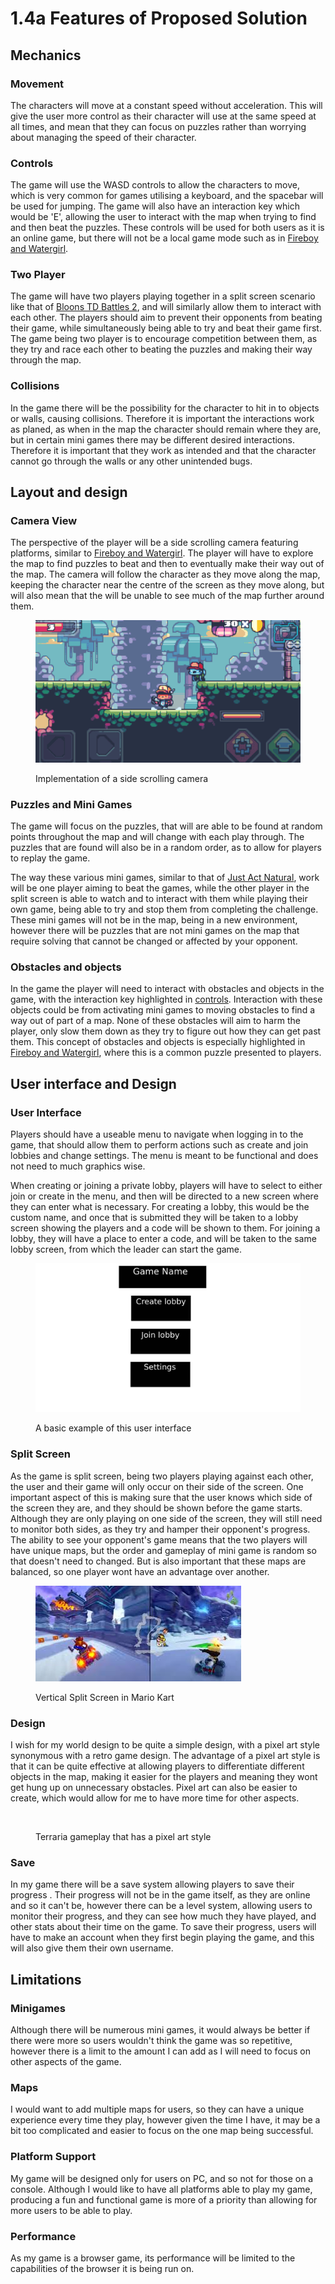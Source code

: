# 1.4a Features of Proposed Solution

## Mechanics

### Movement

The characters will move at a constant speed without acceleration. This will give the user more control as their character will use at the same speed at all times, and mean that they can focus on puzzles rather than worrying about managing the speed of their character.

### Controls

The game will use the WASD controls to allow the characters to move, which is very common for games utilising a keyboard, and the spacebar will be used for jumping. The game will also have an interaction key which would be 'E', allowing the user to interact with the map when trying to find and then beat the puzzles. These controls will be used for both users as it is an online game, but there will not be a local game mode such as in [Fireboy and Watergirl](1.3-research-the-problem.md#fireboy-and-watergirl).

### Two Player

The game will have two players playing together in a split screen scenario like that of [Bloons TD Battles 2](1.3-research-the-problem.md#bloons-td-battles-2), and will similarly allow them to interact with each other. The players should aim to prevent their opponents from beating their game, while simultaneously being able to try and beat their game first. The game being two player is to encourage competition between them, as they try and race each other to beating the puzzles and making their way through the map.

### Collisions&#x20;

In the game there will be the possibility for the character to hit in to objects or walls, causing collisions. Therefore it is important the interactions work as planed, as when in the map the character should remain where they are, but in certain mini games there may be different desired interactions. Therefore it is important that they work as intended and that the character cannot go through the walls or any other unintended bugs.

## Layout and design

### Camera View

The perspective of the player will be a side scrolling camera featuring platforms, similar to [Fireboy and Watergirl](1.3-research-the-problem.md#fireboy-and-watergirl). The player will have to explore the map to find puzzles to beat and then to eventually make their way out of the map. The camera will follow the character as they move along the map, keeping the character near the centre of the screen as they move along, but will also mean that the will be unable to see much of the map further around them.

<figure><img src="../.gitbook/assets/side scolling camera.gif" alt=""><figcaption><p>Implementation of a side scrolling camera</p></figcaption></figure>

### Puzzles and Mini Games

The game will focus on the puzzles, that will are able to be found at random points throughout the map and will change with each play through. The puzzles that are found will also be in a random order, as to allow for players to replay the game.

The way these various mini games, similar to that of [Just Act Natural](1.3-research-the-problem.md#just-act-natural), work will be one player aiming to beat the games, while the other player in the split screen is able to watch and to interact with them while playing their own game, being able to try and stop them from completing the challenge. These mini games will not be in the map, being in a new environment, however there will be puzzles that are not mini games on the map that require solving that cannot be changed or affected by your opponent.

### Obstacles and objects

In the game the player will need to interact with obstacles and objects in the game, with the interaction key highlighted in [controls](1.4a-features-of-the-proposed-solution.md#controls). Interaction with these objects could be from activating mini games to moving obstacles to find a way out of part of a map. None of these obstacles will aim to harm the player, only slow them down as they try to figure out how they can get past them. This concept of obstacles and objects is especially highlighted in [Fireboy and Watergirl](1.3-research-the-problem.md#fireboy-and-watergirl), where this is a common puzzle presented to players.

## User interface and Design

### User Interface

Players should have a useable menu to navigate when logging in to the game, that should allow them to perform actions such as create and join lobbies and change settings. The menu is meant to be functional and does not need to much graphics wise.

When creating or joining a private lobby, players will have to select to either join or create in the menu, and then will be directed to a new screen where they can enter what is necessary. For creating a lobby, this would be the custom name, and once that is submitted they will be taken to a lobby screen showing the players and a code will be shown to them. For joining a lobby, they will have a place to enter a code, and will be taken to the same lobby screen, from which the leader can start the game.

<figure><img src="../.gitbook/assets/Example UI.jpg" alt=""><figcaption><p>A basic example of this user interface </p></figcaption></figure>

### Split Screen

As the game is split screen, being two players playing against each other, the user and their game will only occur on their side of the screen. One important aspect of this is making sure that the user knows which side of the screen they are, and they should be shown before the game starts. Although they are only playing on one side of the screen, they will still need to monitor both sides, as they try and hamper their opponent's progress. The ability to see your opponent's game means that the two players will have unique maps, but the order and gameplay of mini game is random so that doesn't need to changed. But is also important that these maps are balanced, so one player wont have an advantage over another.

<figure><img src="../.gitbook/assets/image (1).png" alt=""><figcaption><p>Vertical Split Screen in Mario Kart</p></figcaption></figure>

### Design

I wish for my world design to be quite a simple design, with a pixel art style synonymous with a retro game design. The advantage of a pixel art style is that it can be quite effective at allowing players to differentiate different objects in the map, making it easier for the players and meaning they wont get hung up on unnecessary obstacles. Pixel art can also be easier to create, which would allow for me to have more time for other aspects.

<figure><img src="../.gitbook/assets/terraria gameplay.gif" alt=""><figcaption><p>Terraria gameplay that has a pixel art style</p></figcaption></figure>

### Save

In my game there will be a save system allowing players to save their progress . Their progress will not be in the game itself, as they are online and so it can't be, however there can be a level system, allowing users to monitor their progress, and they can see how much they have played, and other stats about their time on the game. To save their progress, users will have to make an account when they first begin playing the game, and this will also give them their own username.

## Limitations

### Minigames

Although there will be numerous mini games, it would always be better if there were more so users wouldn't think the game was so repetitive, however there is a limit to the amount I can add as I will need to focus on other aspects of the game.

### Maps

I would want to add multiple maps for users, so they can have a unique experience every time they play, however given the time I have, it may be a bit too complicated and easier to focus on the one map being successful.

### Platform Support

My game will be designed only for users on PC, and so not for those on a console. Although I would like to have all platforms able to play my game, producing a fun and functional game is more of a priority than allowing for more users to be able to play.

### Performance

As my game is a browser game, its performance will be limited to the capabilities of the browser it is being run on.




